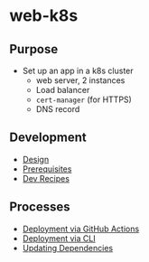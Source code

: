 # web-k8s

## Purpose

- Set up an app in a k8s cluster
  - web server, 2 instances
  - Load balancer
  - `cert-manager` (for HTTPS)
  - DNS record

## Development

- [Design](docs/design.md)
- [Prerequisites](docs/prerequisites.md)
- [Dev Recipes](docs/dev-recipes.md)

## Processes

- [Deployment via GitHub Actions](docs/deployment-github-actions.md)
- [Deployment via CLI](docs/deployment-cli.md)
- [Updating Dependencies](docs/updating-dependencies.md)
